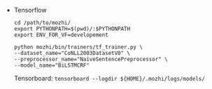 - Tensorflow

  ```
  cd /path/to/mozhi/
  export PYTHONPATH=$(pwd)/:$PYTHONPATH
  export ENV_FOR_VF=developement
  
  python mozhi/bin/trainers/tf_trainer.py \
  --dataset_name="CoNLL2003DatasetV0" \
  --preprocessor_name="NaiveSentencePreprocessor" \
  --model_name="BiLSTMCRF"
  ```
  
  Tensorboard: `tensorboard --logdir ${HOME}/.mozhi/logs/models/`